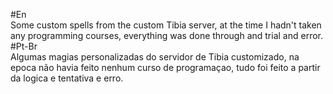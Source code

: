 #En<Br>
Some custom spells from the custom Tibia server, at the time I hadn't taken any programming courses, everything was done through and trial and error.<Br>
#Pt-Br<Br>
Algumas magias personalizadas do servidor de Tibia customizado, na epoca não havia feito nenhum curso de programaçao, tudo foi feito a partir da logica e tentativa e erro.<Br>
